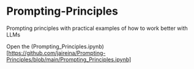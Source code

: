 # Prompting-Principles
Prompting principles with practical examples of how to work better with LLMs

Open the (Prompting_Principles.ipynb)[https://github.com/jaireina/Prompting-Principles/blob/main/Prompting_Principles.ipynb]

